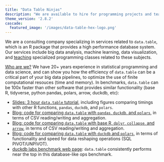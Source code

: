 ```yaml
---
title: "Data Table Ninjas"
description: "We are available to hire for programming projects and teaching seminars"
theme_version: '2.8.2'
cascade:
  featured_image: '/images/data-table-hex-logo.png'
---
```


We are a consulting company specializing in services related to
`data.table`, which is an R package that provides a high performance
database system. Our services include big data analysis, machine
learning, data visualization, and [teaching](/teaching/) specialized
programming classes related to these subjects.

[Who are we?](/contact/) We have 20+ years experience in statistical
programming and data science, and can show you how the efficiency of
`data.table` can be a critical part of your big data pipelines, to
optimize the use of finite computational resouces (time and
memory). In benchmarks, `data.table` can be 100x faster than other
software that provides similar functionality (base R, tidyverse,
python pandas, polars, arrow, duckdb, etc):

* [Slides: 3 hour `data.table` tutorial](https://docs.google.com/presentation/d/1mHTFR6Eg7OdKi6yJcAvMk5_B8hjtMmsczs8Ewxt2xT8/edit?usp=sharing), including figures comparing timings with other R functions, `pandas`, `duckdb`, and `polars`.
* [Blog: code for comparing `data.table` with `pandas`, `duckdb`, and `polars`](https://tdhock.github.io/blog/2024/pandas-dt/), in terms of CSV reading/writing and aggregation.
* [Blog: code for comparing `data.table` with base R, `dplyr`, `collapse`, and `arrow`](https://tdhock.github.io/blog/2023/dt-atime-figures/), in terms of CSV reading/writing and aggregation.
* [Blog: code for comparing `data.table` with `duckdb` and
  `polars`](https://rdatatable-community.github.io/The-Raft/posts/2024-10-17-duckdb_polars_reshape-toby_hocking/),
  in terms of functionality and speed for data reshaping operations
  (SQL PIVOT/UNPIVOT).
* [duckdb labs benchmark web
  page](https://duckdblabs.github.io/db-benchmark/): `data.table`
  consistently performs near the top in this database-like ops
  benchmark.



